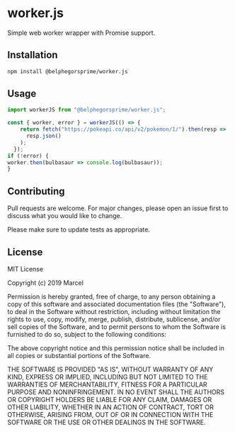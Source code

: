 # worker.js
Simple web worker wrapper with Promise support.

## Installation

```bash
npm install @belphegorsprime/worker.js
```

## Usage

```javascript
import workerJS from "@belphegorsprime/worker.js";

const { worker, error } = workerJS(() => {
    return fetch("https://pokeapi.co/api/v2/pokemon/1/").then(resp =>
      resp.json()
    );
  });
if (!error) {
worker.then(bulbasaur => console.log(bulbasaur));
}
```

## Contributing
Pull requests are welcome. For major changes, please open an issue first to discuss what you would like to change.

Please make sure to update tests as appropriate.

## License
MIT License

Copyright (c) 2019 Marcel

Permission is hereby granted, free of charge, to any person obtaining a copy
of this software and associated documentation files (the "Software"), to deal
in the Software without restriction, including without limitation the rights
to use, copy, modify, merge, publish, distribute, sublicense, and/or sell
copies of the Software, and to permit persons to whom the Software is
furnished to do so, subject to the following conditions:

The above copyright notice and this permission notice shall be included in all
copies or substantial portions of the Software.

THE SOFTWARE IS PROVIDED "AS IS", WITHOUT WARRANTY OF ANY KIND, EXPRESS OR
IMPLIED, INCLUDING BUT NOT LIMITED TO THE WARRANTIES OF MERCHANTABILITY,
FITNESS FOR A PARTICULAR PURPOSE AND NONINFRINGEMENT. IN NO EVENT SHALL THE
AUTHORS OR COPYRIGHT HOLDERS BE LIABLE FOR ANY CLAIM, DAMAGES OR OTHER
LIABILITY, WHETHER IN AN ACTION OF CONTRACT, TORT OR OTHERWISE, ARISING FROM,
OUT OF OR IN CONNECTION WITH THE SOFTWARE OR THE USE OR OTHER DEALINGS IN THE
SOFTWARE.
